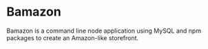 # Bamazon

Bamazon is a command line node application using MySQL and npm packages to create an Amazon-like storefront. 

